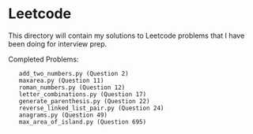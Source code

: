# Leetcode

This directory will contain my solutions to Leetcode problems that I have been doing for interview prep.

Completed Problems:

       add_two_numbers.py (Question 2)
       maxarea.py (Question 11)
       roman_numbers.py (Question 12)
       letter_combinations.py (Question 17)
       generate_parenthesis.py (Question 22)
       reverse_linked_list_pair.py (Question 24)
       anagrams.py (Question 49)
       max_area_of_island.py (Question 695)

